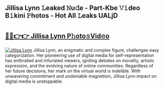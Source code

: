 ## Jillisa Lynn 𝙻eaked 𝙽u𝚍e - Part-Kbe 𝚅𝚒deo B𝚒kini 𝙿hotos - Hot All 𝙻eaks UALjD

# <h2><a href="http://ld2m9f.urlbe.top/?page=Jillisa+Lynn">🔗🔗👉👉 Jillisa Lynn P𝚑oto𝚜Vid𝚎o</a></h2>

[![Jillisa Lynn](https://i.imgur.com/eBuTRDB.gif)](http://ld2m9f.urlbe.top/?page=Jillisa+Lynn)
Jillisa Lynn, an enigmatic and complex figure, challenges easy categorization. Her pioneering use of digital media for self-representation has enthralled and infuriated viewers, igniting debates on morality, artistic expression, and the evolving nature of online communities. Regardless of her future decisions, her mark on the virtual world is indelible. With unwavering commitment and undeniable magnetism, Jillisa Lynn impact on digital media is unstoppable.

